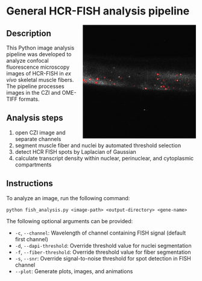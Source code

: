 # General HCR-FISH analysis pipeline

<img align="right" src="img/01-spot-overlay.gif" alt="01-spot-overlay" width=300 style='border:1px solid #ffffff'>

## Description
This Python image analysis pipeline was developed to analyze confocal fluorescence microscopy images of HCR-FISH in _ex vivo_ skeletal muscle fibers. The pipeline processes images in the CZI and OME-TIFF formats.

## Analysis steps
1. open CZI image and separate channels
2. segment muscle fiber and nuclei by automated threshold selection
3. detect HCR FISH spots by Laplacian of Gaussian
4. calculate transcript density within nuclear, perinuclear, and cytoplasmic compartments

## Instructions
To analyze an image, run the following command:

```
python fish_analysis.py <image-path> <output-directory> <gene-name>
```

The following optional arguments can be provided:
- `-c`, `--channel`: Wavelength of channel containing FISH signal (default first channel)
- `-d`, `--dapi-threshold`: Override threshold value for nuclei segmentation
- `-f`, `--fiber-threshold`: Override threshold value for fiber segmentation
- `-s`, `--snr`: Override signal-to-noise threshold for spot detection in FISH channel
- `--plot`: Generate plots, images, and animations 
